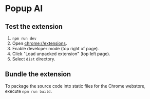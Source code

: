 # Popup AI

## Test the extension

1. `npm run dev`
2. Open [chrome://extensions](chrome://extensions).
3. Enable developer mode (top right of page).
4. Click "Load unpacked extension" (top left page).
5. Select `dist` directory.

## Bundle the extension

To package the source code into static files for the Chrome webstore, execute `npm run build`.